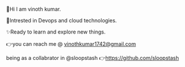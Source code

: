 👋Hi I am vinoth kumar.

🤞Intrested in Devops and cloud technologies.

✨Ready to learn and explore new things.

👉you can reach me @ vinothkumar1742@gmail.com

being as a collabrator in @sloopstash 👉https://github.com/sloopstash

